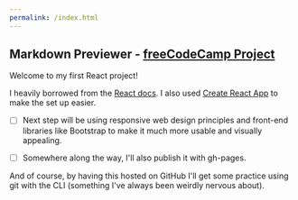 ```yaml
---
permalink: /index.html
---
```


## Markdown Previewer - [freeCodeCamp Project](https://learn.freecodecamp.org/front-end-libraries/front-end-libraries-projects/build-a-markdown-previewer)

Welcome to my first React project!

I heavily borrowed from the [React docs](https://reactjs.org/).
I also used [Create React App](https://github.com/facebook/create-react-app) to make the set up easier.

- [ ] Next step will be using responsive web design principles and front-end libraries like Bootstrap to make it much more usable and visually appealing.

- [ ] Somewhere along the way, I'll also publish it with gh-pages.

And of course, by having this hosted on GitHub I'll get some practice using git with the CLI (something I've always been weirdly nervous about).
